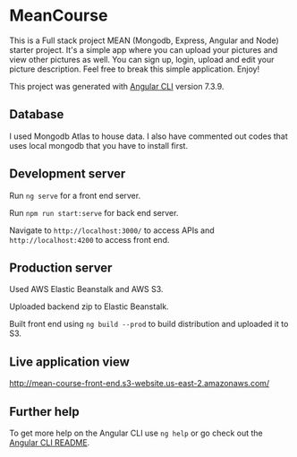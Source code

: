 # MeanCourse

This is a Full stack project MEAN (Mongodb, Express, Angular and Node) starter project. It's a simple app where you can upload your pictures and view other pictures as well. You can sign up, login, upload and edit your picture description. Feel free to break this simple application. Enjoy!

This project was generated with [Angular CLI](https://github.com/angular/angular-cli) version 7.3.9.

## Database

I used Mongodb Atlas to house data. I also have commented out codes that uses local mongodb that you have to install first.

## Development server

Run `ng serve` for a front end server. 

Run `npm run start:serve` for back end server. 

Navigate to `http://localhost:3000/` to access APIs and `http://localhost:4200` to access front end.

## Production server

Used AWS Elastic Beanstalk and AWS S3. 

Uploaded backend zip to Elastic Beanstalk.

Built front end using `ng build --prod` to build distribution and uploaded it to S3.

## Live application view
http://mean-course-front-end.s3-website.us-east-2.amazonaws.com/

## Further help

To get more help on the Angular CLI use `ng help` or go check out the [Angular CLI README](https://github.com/angular/angular-cli/blob/master/README.md).

